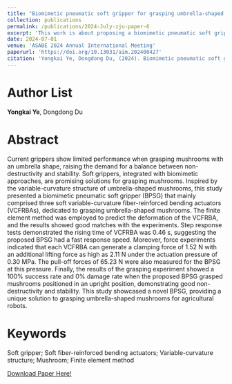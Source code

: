 ```yaml
---
title: "Biomimetic pneumatic soft gripper for grasping umbrella-shaped mushrooms"
collection: publications
permalink: /publications/2024-July-zju-paper-6
excerpt: 'This work is about proposing a biomimetic pneumatic soft gripper (BPSG) that mainly comprised three soft variable-curvature fiber-reinforced bending actuators (VCFRBAs), dedicated to grasping umbrella-shaped mushrooms.'
date: 2024-07-01
venue: 'ASABE 2024 Annual International Meeting'
paperurl: 'https://doi.org/10.13031/aim.202400427'
citation: 'Yongkai Ye, Dongdong Du, (2024). Biomimetic pneumatic soft gripper for grasping umbrella-shaped mushrooms. ASABE 2024 Annual International Meeting.'
---
```


Author List
======
**Yongkai Ye**, Dongdong Du

Abstract
======
Current grippers show limited performance when grasping mushrooms with an umbrella shape, raising the demand for a balance between non-destructivity and stability. Soft grippers, integrated with biomimetic approaches, are promising solutions for grasping mushrooms. Inspired by the variable-curvature structure of umbrella-shaped mushrooms, this study presented a biomimetic pneumatic soft gripper (BPSG) that mainly comprised three soft variable-curvature fiber-reinforced bending actuators (VCFRBAs), dedicated to grasping umbrella-shaped mushrooms. The finite element method was employed to predict the deformation of the VCFRBA, and the results showed good matches with the experiments. Step response tests demonstrated the rising time of VCFRBA was 0.46 s, suggesting the proposed BPSG had a fast response speed. Moreover, force experiments indicated that each VCFRBA can generate a clamping force of 1.52 N with an additional lifting force as high as 2.11 N under the actuation pressure of 0.30 MPa. The pull-off forces of 65.23 N were also measured for the BPSG at this pressure. Finally, the results of the grasping experiment showed a 100% success rate and 0% damage rate when the proposed BPSG grasped mushrooms positioned in an upright position, demonstrating good non-destructivity and stability. This study showcased a novel BPSG, providing a unique solution to grasping umbrella-shaped mushrooms for agricultural robots.

Keywords
======
Soft gripper; Soft fiber-reinforced bending actuators; Variable-curvature structure; Mushroom; Finite element method

[Download Paper Here!](https://doi.org/10.13031/aim.202400427)
